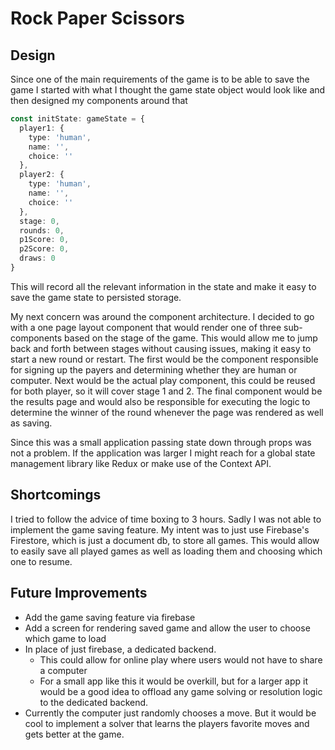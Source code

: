 # Rock Paper Scissors

## Design

Since one of the main requirements of the game is to be able to save the game I started with what I thought the game
state object would look like and then designed my components around that

```typescript
const initState: gameState = {
  player1: {
    type: 'human',
    name: '',
    choice: ''
  },
  player2: {
    type: 'human',
    name: '',
    choice: ''
  },
  stage: 0,
  rounds: 0,
  p1Score: 0,
  p2Score: 0,
  draws: 0
}
```

This will record all the relevant information in the state and make it easy to save the game state to persisted storage.

My next concern was around the component architecture. I decided to go with a one page layout component that would render
one of three sub-components based on the stage of the game. This would allow me to jump back and forth between stages
without causing issues, making it easy to start a new round or restart. The first would be the component responsible for signing up the
payers and determining whether they are human or computer. Next would be the actual play component, this could be reused
for both player, so it will cover stage 1 and 2. The final component would be
the results page and would also be responsible for executing the logic to determine the winner of the round whenever the
page was rendered as well as saving.

Since this was a small application passing state down through props was not a problem. If the application was larger I
might reach for a global state management library like Redux or make use of the Context API.

## Shortcomings 

I tried to follow the advice of time boxing to 3 hours. Sadly I was not able to implement the game saving feature. My 
intent was to just use Firebase's Firestore, which is just a document db, to store all games. This would allow to easily
save all played games as well as loading them and choosing which one to resume.

## Future Improvements
* Add the game saving feature via firebase
* Add a screen for rendering saved game and allow the user to choose which game to load
* In place of just firebase, a dedicated backend.
  * This could allow for online play where users would not have to share a computer
  * For a small app like this it would be overkill, but for a larger app it would be a good idea to offload any game solving or resolution logic to the dedicated backend.
* Currently the computer just randomly chooses a move. But it would be cool to implement a solver that learns the players favorite moves and gets better at the game.

